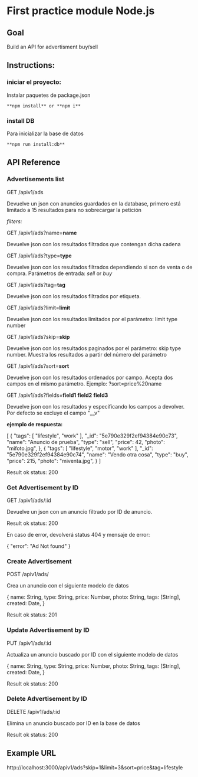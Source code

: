 # First practice module Node.js

## Goal
Build an API for advertisment buy/sell

## Instructions:

### iniciar el proyecto:
Instalar paquetes de package.json

```shell
**npm install** or **npm i**
```

### install DB
Para inicializar la base de datos 

```shell
**npm run install:db**
```

## API Reference


### Advertisements list

GET /apiv1/ads

Devuelve un json con anuncios guardados en la database, primero está limitado a 15 resultados para no sobrecargar la petición

*filters:*

GET /apiv1/ads?name=**name**

Devuelve json con los resultados filtrados que contengan dicha cadena


GET /apiv1/ads?type=**type**

Devuelve json con los resultados filtrados dependiendo si son de venta o de compra. Parámetros de entrada: *sell* or *buy*


GET /apiv1/ads?tag=**tag**

Devuelve json con los resultados filtrados por etiqueta.


GET /apiv1/ads?limit=**limit**

Devuelve json con los resultados limitados por el parámetro: limit type number


GET /apiv1/ads?skip=**skip**

Devuelve json con los resultados paginados por el parámetro: skip type number. Muestra los resultados a partir del número del parámetro


GET /apiv1/ads?sort=**sort**

Devuelve json con los resultados ordenados por campo. Acepta dos campos en el mismo parámetro. Ejemplo: ?sort=price%20name


GET /apiv1/ads?fields=**field1** **field2** **field3**

Devuelve json con los resultados y especificando los campos a devolver. Por defecto se excluye el campo "__v"

**ejemplo de respuesta:**

[
    {
        "tags": [
        "lifestyle",
        "work"
        ],
        "_id": "5e790e329f2ef94384e90c73",
        "name": "Anuncio de prueba",
        "type": "sell",
        "price": 42,
        "photo": "mifoto.jpg",
    },
    {
        "tags": [
        "lifestyle",
        "motor",
        "work"
        ],
        "_id": "5e790e329f2ef94384e90c74",
        "name": "Vendo otra cosa",
        "type": "buy",
        "price": 215,
        "photo": "miventa.jpg",
    }
]

Result ok status: 200


### Get Advertisement by ID

GET /apiv1/ads/:id

Devuelve un json con un anuncio filtrado por ID de anuncio. 

Result ok status: 200

En caso de error, devolverá status 404 y mensaje de error:

{
"error": "Ad Not found"
}


### Create Advertisement

POST /apiv1/ads/

Crea un anuncio con el siguiente modelo de datos

{
    name: String,
    type: String,
    price: Number,
    photo: String,
    tags: [String],
    created: Date,
}

Result ok status: 201

### Update Advertisement by ID

PUT /apiv1/ads/:id

Actualiza un anuncio buscado por ID con el siguiente modelo de datos

{
    name: String,
    type: String,
    price: Number,
    photo: String,
    tags: [String],
    created: Date,
}

Result ok status: 200


### Delete Advertisement by ID

DELETE /apiv1/ads/:id

Elimina un anuncio buscado por ID en la base de datos

Result ok status: 200


## Example URL

http://localhost:3000/apiv1/ads?skip=1&limit=3&sort=price&tag=lifestyle
